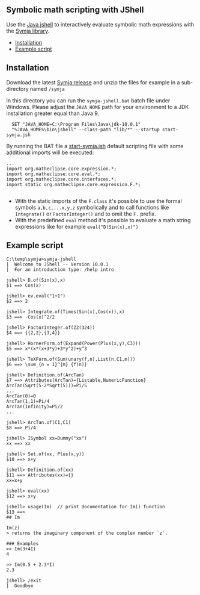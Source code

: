 ## Symbolic math scripting with JShell

Use the [Java jshell](https://docs.oracle.com/javase/10/tools/jshell.htm) to interactively evaluate symbolic math expressions with the [Symja library](https://github.com/axkr/symja_android_library).

- [Installation](#installation)
- [Example script](#example-script)  

## Installation

Download the latest [Symja release](https://github.com/axkr/symja_android_library/releases) and unzip the files for example in  a sub-directory named  `/symja`

In this directory you can run the `symja-jshell.bat` batch file under Windows. Please adjust the `JAVA_HOME` path for your environment to a JDK installation greater equal than Java 9.

```
  SET "JAVA_HOME=C:\Program Files\Java\jdk-10.0.1"
  "%JAVA_HOME%\bin\jshell" --class-path "lib/*" --startup start-symja.jsh
```
  
By running the BAT file a [start-symja.jsh](https://github.com/axkr/symja_android_library/blob/master/symja_android_library/start-symja.jsh) default scripting file with some additional imports will be executed:

```
...
import org.matheclipse.core.expression.*;
import org.matheclipse.core.eval.*;
import org.matheclipse.core.interfaces.*;
import static org.matheclipse.core.expression.F.*;
 
```

* With the static imports of the `F.class` it's possible to use the formal symbols `a,b,c,...x,y,z` symbolically and to call functions like `Integrate()` or `FactorInteger()` and to omit the `F.` prefix. 
* With the predefined `eval` method it's possible to evaluate a math string expressions like for example `eval("D(Sin(x),x)")` 

## Example script

 
```
C:\temp\symja>symja-jshell
|  Welcome to JShell -- Version 10.0.1
|  For an introduction type: /help intro

jshell> D.of(Sin(x),x)
$1 ==> Cos(x)

jshell> ev.eval("1+1")
$2 ==> 2

jshell> Integrate.of(Times(Sin(x),Cos(x)),x)
$3 ==> -Cos(x)^2/2

jshell> FactorInteger.of(ZZ(324))
$4 ==> {{2,2},{3,4}}

jshell> HornerForm.of(Expand(Power(Plus(x,y),C3)))
$5 ==> x*(x*(x+3*y)+3*y^2)+y^3

jshell> TeXForm.of(Sum(unary(f,n),List(n,C1,m)))
$6 ==> \sum_{n = 1}^{m} {f(n)}

jshell> Definition.of(ArcTan)
$7 ==> Attributes(ArcTan)={Listable,NumericFunction}
ArcTan(Sqrt(5-2*Sqrt(5)))=Pi/5
...
ArcTan(0)=0
ArcTan(1,1)=Pi/4
ArcTan(Infinity)=Pi/2
...

jshell> ArcTan.of(C1,C1)
$8 ==> Pi/4

jshell> ISymbol xx=Dummy("xx")
xx ==> xx

jshell> Set.of(xx, Plus(x,y))
$10 ==> x+y

jshell> Definition.of(xx)
$11 ==> Attributes(xx)={}
xx=x+y

jshell> eval(xx)
$12 ==> x+y

jshell> usage(Im)  // print documentation for Im() function
$13 ==>
## Im

Im(z)
> returns the imaginary component of the complex number `z`.

### Examples
>> Im(3+4I)
4

>> Im(0.5 + 2.3*I)
2.3

jshell> /exit
|  Goodbye 
```

